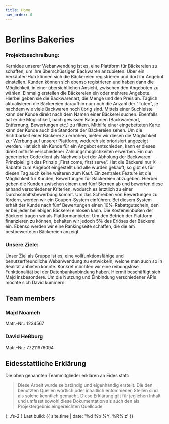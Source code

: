 ```yaml
---
title: Home
nav_order: 0
---
```

# Berlins Bakeries

### Projektbeschreibung:
Kernidee unserer Webanwendung ist es, eine Plattform für Bäckereien zu schaffen, um ihre
überschüssigen Backwaren anzubieten. Über ein Verkäufer-Hub können sich die Bäckereien
registrieren und dort ihr Angebot einstellen. Kunden können sich ebenso registrieren und haben
dann die Möglichkeit, in einer übersichtlichen Ansicht, zwischen den Angeboten zu wählen.
Einmalig erstellen die Bäckereien ein oder mehrere Angebote.
Hierbei geben sie die Backwarenart, die Menge und den Preis an. Täglich aktualisieren die Bäckereien 
daraufhin nur noch die Anzahl der "Tüten", je nachdem wie viele Backwaren noch übrig sind.
Mittels einer Suchleiste kann der Kunde direkt nach dem Namen einer Bäckerei suchen.
Ebenfalls hat er die Möglichkeit, nach gewissen Kategorien (Backwarenart, Entfernung,
Bewertungen etc.) zu filtern. Mithilfe einer eingebetteten Karte kann der Kunde auch die
Standorte der Bäckereien sehen.
Um die Sichtbarkeit einer Bäckerei zu erhöhen, bieten wir diesen die Möglichkeit zur Werbung
auf unserer Plattform, wodurch sie priorisiert angezeigt werden.
Hat sich ein Kunde für ein Angebot entschieden, kann er dieses direkt mithilfe verschiedener
Zahlungsmöglichkeiten erwerben. Ein nun generierter Code dient als Nachweis bei der
Abholung der Backwaren. Prinzipiell gilt das Prinzip „First come, first serve“. Hat die Bäckerei nur
X-Rabatte zum Angebot eingestellt und alle wurden gekauft, so gibt es für diesen Tag auch keine
weiteren zum Kauf.
Ein zentrales Feature ist die Möglichkeit für Kunden, Bewertungen für Bäckereien abzugeben.
Hierbei geben die Kunden zwischen einem und fünf Sternen ab und bewerten diese anhand
verschiedener Kriterien, wodurch es letztlich zu einer Durchschnittsbewerbung kommt.
Um das Schreiben von Bewertungen zu fördern, werden wir ein Coupon-System einführen. Bei
diesem System erhält der Kunde nach fünf Bewertungen einen 10%-Rabattgutschein, den er bei
jeder beliebigen Bäckerei einlösen kann. Die Kosteneinbußen der Bäckerei tragen wir als
Plattformanbieter.
Um den Betrieb der Plattform finanzieren zu können, behalten wir jedoch 5% des Erlöses der
Bäckerei ein.
Ebenso werden wir eine Rankingseite schaffen, die die am bestbewerteten Bäckereien anzeigt.

### Unsere Ziele:
Unser Ziel als Gruppe ist es, eine vollfunktionsfähige und benutzerfreundliche Webanwendung
zu entwickeln, welche man auch so in Realität anbieten könnte. Konkret möchten wir eine
reibungslose Funktionalität bei der Datenbankanbindung haben. Hiermit beschäftigt sich Majd
insbesondere. Um die Nutzung und Einbindung verschiedener APIs möchte sich David
kümmern.

## Team members

### Majd Noameh

Matr.-Nr.: 1234567

### David Heßburg

Matr.-Nr.: 77211976094

## Eidesstattliche Erklärung

Die oben genannten Teammitglieder erklären an Eides statt:

> Diese Arbeit wurde selbständig und eigenhändig erstellt. Die den benutzten Quellen wörtlich oder inhaltlich entommenen Stellen sind als solche kenntlich gemacht. Diese Erklärung gilt für jeglichen Inhalt und umfasst sowohl diese Dokumentation als auch den als Projektergebnis eingereichten Quellcode.

{: .fs-2 }
Last build: {{ site.time | date: '%d %b %Y, %R%:z' }}
